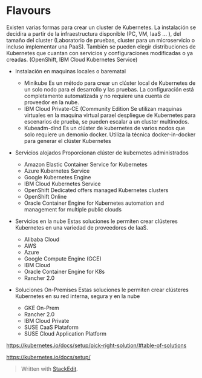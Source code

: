 
# Flavours
Existen varias formas para crear un cluster de Kubernetes. La instalación se decidira a partir de la infraestructura disponible (PC, VM, IaaS ... ), del tamaño del cluster (Laboratorio de pruebas, cluster para un microservicio o incluso implementar una PaaS). También se pueden elegir distribuciones de Kubernetes que cuantan con servicios y configuraciones modificadas o ya creadas. (OpenShift, IBM Cloud Kubernetes Service) 
- Instalación en maquinas locales o barematal
	-   Minikube
			Es un método para crear un clúster local de Kubernetes de un solo nodo para el desarrollo y las pruebas. La configuración está completamente automatizada y no requiere una cuenta de proveedor en la nube.
	-	IBM Cloud Private-CE (Community Edition 
	Se utilizan maquinas virtuales en la maquina virtual parael despliegue de Kubernetes para escenarios de prueba, se pueden escalar a un cluster multinodos.
	-	Kubeadm-dind
	Es un clúster de kubernetes de varios nodos que solo requiere un demonio docker. Utiliza la técnica docker-in-docker para generar el clúster Kubernetes
- Servicios alojados
	Proporcionan clúster de kubernetes administrados
	
	-	Amazon Elastic Container Service for Kubernetes 
	-  Azure Kubernetes Service
	-  Google Kubernetes Engine
	- IBM Cloud Kubernetes Service
	- OpenShift Dedicated offers managed Kubernetes clusters
	- OpenShift Online
	- Oracle Container Engine for Kubernetes automation and management for multiple public clouds
- Servicios en la nube
	Estas soluciones le permiten crear clústeres Kubernetes en una variedad de proveedores de IaaS.
	- Alibaba Cloud
	 - AWS
	 - Azure
	 - Google Compute Engine (GCE)
	 - IBM Cloud
	 - Oracle Container Engine for K8s
	 - Rancher 2.0 
- Soluciones On-Premises
	Estas soluciones le permiten crear clústeres Kubernetes en su red interna, segura y en la nube
	- GKE On-Prem
	- Rancher 2.0
	- IBM Cloud Private
	- SUSE CaaS Plataform
	- SUSE Cloud Application Platform

https://kubernetes.io/docs/setup/pick-right-solution/#table-of-solutions

https://kubernetes.io/docs/setup/

> Written with [StackEdit](https://stackedit.io/).
<!--stackedit_data:
eyJoaXN0b3J5IjpbMTIxNTk3NDE5OCwtMzgwNjU1MzA3LC0xNz
k5Mjc4NjA4LC0xNTUwOTc5ODIyLDczMDk5ODExNl19
-->